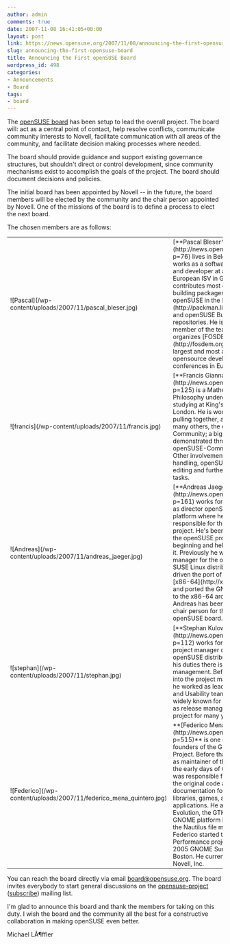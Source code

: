 ```yaml
---
author: admin
comments: true
date: 2007-11-08 16:41:05+00:00
layout: post
link: https://news.opensuse.org/2007/11/08/announcing-the-first-opensuse-board/
slug: announcing-the-first-opensuse-board
title: Announcing the First openSUSE Board
wordpress_id: 498
categories:
- Announcements
- Board
tags:
- board
---
```


The [openSUSE board](http://en.opensuse.org/Board) has been setup to lead the overall project. The board will: act as a central point of contact, help resolve conflicts, communicate community interests to Novell, facilitate communication with all areas of the community, and facilitate decision making processes where needed.

The board should provide guidance and support existing governance structures, but shouldn't direct or control development, since community mechanisms exist to accomplish the goals of the project. The board should document decisions and policies.

The initial board has been appointed by Novell -- in the future, the board members will be elected by the community and the chair person appointed by Novell.  One of the missions of the board is to define a process to elect the next board.

<!-- more -->
 The chosen members are as follows:

<table >
<tr >

<td >![Pascal](/wp-content/uploads/2007/11/pascal_bleser.jpg)
</td>

<td >[**Pascal Bleser**](http://news.opensuse.org/?p=76) lives in Belgium and works as a software architect and developer at a large European ISV in Germany. He contributes most of his time building packages for openSUSE in the [Packman](http://packman.links2linux.org) and openSUSE Build Service repositories. He is also a member of the team that organizes [FOSDEM](http://fosdem.org), one of the largest and most appreciated opensource developer conferences in Europe.  
</td>
</tr>
<tr >

<td >![francis](/wp-content/uploads/2007/11/francis.jpg)
</td>

<td >[**Francis Giannaros**](http://news.opensuse.org/?p=125) is a Mathematics and Philosophy undergraduate studying at King's College London. He is working on pulling together, along with many others, the openSUSE Community; a big part of this is demonstrated through openSUSE-Community.org. Other involvements include wiki handling, openSUSE News editing and further coordination tasks.
</td>
</tr>
<tr >

<td >![Andreas](/wp-content/uploads/2007/11/andreas_jaeger.jpg)
</td>

<td >[**Andreas Jaeger**](http://news.opensuse.org/?p=161) works for Novell now as director openSUSE and platform where he's responsible for the openSUSE project.  He's been involved with the openSUSE project from the beginning and helped to launch it.  Previously he was project manager for the openSUSE and SUSE Linux distribution.  He has driven the port of Linux to [x86-64](http://x86-64.org) and ported the GNU C Library to the x86-64 architecture.  Andreas has been appointed as chair person for the initial openSUSE board.
</td>
</tr>
<tr >

<td >![stephan](/wp-content/uploads/2007/11/stephan.jpg)
</td>

<td >[**Stephan Kulow**](http://news.opensuse.org/?p=112) works for Novell as project manager of the openSUSE distribution. Part of his duties there is the release management. Before changing into the project manager role, he worked as lead of the KDE and Usability teams. He is also widely known for having served as release manager for the KDE project for many years.
</td>
</tr>
<tr >

<td >![Federico](/wp-content/uploads/2007/11/federico_mena_quintero.jpg)
</td>

<td >**[Federico Mena-Quintero](http://news.opensuse.org/?p=515)** is one of the founders of the GNOME Project. Before that, he worked as maintainer of the GIMP. In the early days of GNOME he was responsible for some of the original code and documentation for the GNOME libraries, games, and applications. He also worked on Evolution, the GTK+ toolkit, the GNOME platform libraries, and the Nautilus file manager. Federico started the GNOME Performance project during the 2005 GNOME Summit in Boston. He currently works for Novell, Inc.
</td>
</tr>
</table>

You can reach the board directly via email [board@opensuse.org](mailto:board@opensuse.org). The board invites everybody to start general discussions on the [opensuse-project](http://lists.opensuse.org/opensuse-project) ([subscribe](mailto:opensuse-project+subscribe@opensuse.org)) mailing list.

I'm glad to announce this board and thank the members for taking on this duty.  I wish the board and the community all the best for a constructive collaboration in making openSUSE even better.

Michael LÃ¶ffler
